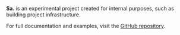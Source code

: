 **Sa.** is an experimental project created for internal purposes, such as building project infrastructure.


For full documentation and examples, visit the [GitHub repository](https://github.com/dundich/sa).
